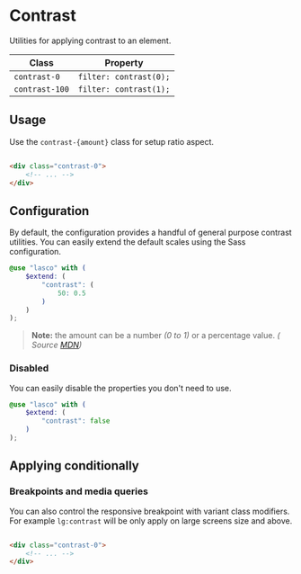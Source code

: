 # Contrast

Utilities for applying contrast to an element.

| Class          | Property               |
|----------------|------------------------|
| `contrast-0`   | `filter: contrast(0);` |
| `contrast-100` | `filter: contrast(1);` |

## Usage

Use the `contrast-{amount}` class for setup ratio aspect.

```html

<div class="contrast-0">
    <!-- ... -->
</div>
```

## Configuration

By default, the configuration provides a handful of general purpose contrast utilities. You can easily extend the
default scales using the Sass configuration.

```scss
@use "lasco" with (
    $extend: (
        "contrast": (
            50: 0.5
        )
    )
);
```

> **Note:** the amount can be a number _(0 to 1)_ or a percentage value. _(
Source [MDN](https://developer.mozilla.org/en-US/docs/Web/CSS/filter-function/contrast()#exemples))_

### Disabled

You can easily disable the properties you don't need to use.

```scss
@use "lasco" with (
    $extend: (
        "contrast": false
    )
);
```

## Applying conditionally

### Breakpoints and media queries

You can also control the responsive breakpoint with variant class modifiers. For example `lg:contrast` will be only
apply on large screens size and above.

```html

<div class="contrast-0">
    <!-- ... -->
</div>
```
